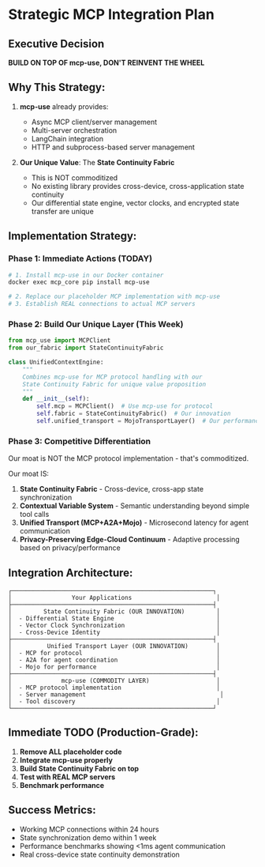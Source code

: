 # Strategic MCP Integration Plan

## Executive Decision

**BUILD ON TOP OF mcp-use, DON'T REINVENT THE WHEEL**

## Why This Strategy:

1. **mcp-use** already provides:
   - Async MCP client/server management
   - Multi-server orchestration
   - LangChain integration
   - HTTP and subprocess-based server management

2. **Our Unique Value**: The **State Continuity Fabric**
   - This is NOT commoditized
   - No existing library provides cross-device, cross-application state continuity
   - Our differential state engine, vector clocks, and encrypted state transfer are unique

## Implementation Strategy:

### Phase 1: Immediate Actions (TODAY)
```bash
# 1. Install mcp-use in our Docker container
docker exec mcp_core pip install mcp-use

# 2. Replace our placeholder MCP implementation with mcp-use
# 3. Establish REAL connections to actual MCP servers
```

### Phase 2: Build Our Unique Layer (This Week)
```python
from mcp_use import MCPClient
from our_fabric import StateContinuityFabric

class UnifiedContextEngine:
    """
    Combines mcp-use for MCP protocol handling with our 
    State Continuity Fabric for unique value proposition
    """
    def __init__(self):
        self.mcp = MCPClient()  # Use mcp-use for protocol
        self.fabric = StateContinuityFabric()  # Our innovation
        self.unified_transport = MojoTransportLayer()  # Our performance layer
```

### Phase 3: Competitive Differentiation

Our moat is NOT the MCP protocol implementation - that's commoditized.

Our moat IS:
1. **State Continuity Fabric** - Cross-device, cross-app state synchronization
2. **Contextual Variable System** - Semantic understanding beyond simple tool calls
3. **Unified Transport (MCP+A2A+Mojo)** - Microsecond latency for agent communication
4. **Privacy-Preserving Edge-Cloud Continuum** - Adaptive processing based on privacy/performance

## Integration Architecture:

```
┌─────────────────────────────────────────────────────────┐
│                 Your Applications                        │
├─────────────────────────────────────────────────────────┤
│         State Continuity Fabric (OUR INNOVATION)         │
│  - Differential State Engine                             │
│  - Vector Clock Synchronization                          │
│  - Cross-Device Identity                                 │
├─────────────────────────────────────────────────────────┤
│          Unified Transport Layer (OUR INNOVATION)        │
│  - MCP for protocol                                      │
│  - A2A for agent coordination                            │
│  - Mojo for performance                                  │
├─────────────────────────────────────────────────────────┤
│              mcp-use (COMMODITY LAYER)                   │
│  - MCP protocol implementation                           │
│  - Server management                                      │
│  - Tool discovery                                        │
└─────────────────────────────────────────────────────────┘
```

## Immediate TODO (Production-Grade):

1. **Remove ALL placeholder code**
2. **Integrate mcp-use properly**
3. **Build State Continuity Fabric on top**
4. **Test with REAL MCP servers**
5. **Benchmark performance**

## Success Metrics:
- Working MCP connections within 24 hours
- State synchronization demo within 1 week
- Performance benchmarks showing <1ms agent communication
- Real cross-device state continuity demonstration 